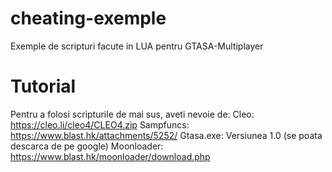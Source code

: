 # cheating-exemple
Exemple de scripturi facute in LUA pentru GTASA-Multiplayer

# Tutorial
Pentru a folosi scripturile de mai sus, aveti nevoie de:
Cleo: https://cleo.li/cleo4/CLEO4.zip
Sampfuncs: https://www.blast.hk/attachments/5252/
Gtasa.exe: Versiunea 1.0 (se poata descarca de pe google)
Moonloader:  https://www.blast.hk/moonloader/download.php

